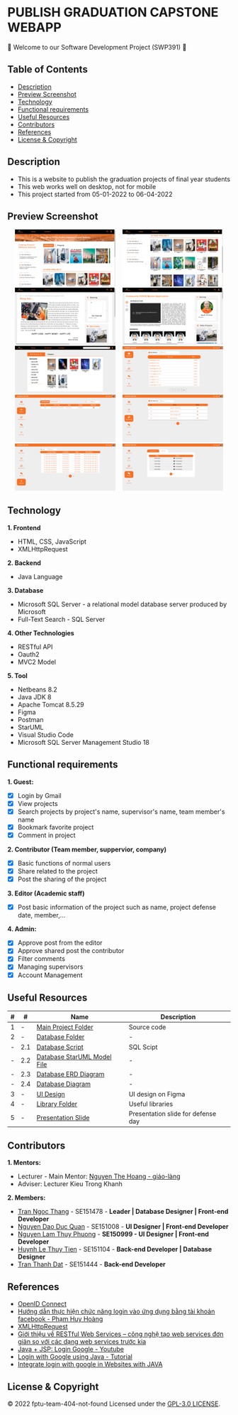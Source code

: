 # PUBLISH GRADUATION CAPSTONE WEBAPP

:wave: Welcome to our Software Development Project (SWP391) :wave:

## Table of Contents
- [Description](#description)
- [Preview Screenshot](#preview-screenshot)
- [Technology](#technology)
- [Functional requirements](#functional-requirements)
- [Useful Resources](#useful-resources)
- [Contributors](#contributors)
- [References](#references)
- [License & Copyright](#license--copyright)

## Description
- This is a website to publish the graduation projects of final year students
- This web works well on desktop, not for mobile
- This project started from 05-01-2022 to 06-04-2022

## Preview Screenshot

<div align="center">
  <img src="./imgs/home-1.png" alt="Home 1" width="45%"></img> &nbsp;&nbsp; <img src="./imgs/home-2.png" alt="Home 2" width="45%"></img>
  <img src="./imgs/sharing.png" alt="Sharing" width="45%"></img> &nbsp;&nbsp; <img src="./imgs/project-details.png" alt="Project Details" width="45%"></img>
  <img src="./imgs/search.png" alt="Search Page" width="45%"></img> &nbsp;&nbsp; <img src="./imgs/admin-account-list.png" alt="Admin Account List" width="45%"></img>
  <img src="./imgs/admin-post-list.png" alt="Admin Post List" width="45%"></img> &nbsp;&nbsp; <img src="./imgs/admin-supervisor-list.png" alt="Admin Supervisor List" width="45%"></img> 
  <img src="./imgs/admin-upcoming.png" alt="Admin Upcoming List" width="45%"></img> &nbsp;&nbsp; <img src="./imgs/admin-word-list.png" alt="Admin Word List" width="45%"></img>
</div>
  
## Technology
**1. Frontend**
  - HTML, CSS, JavaScript
  - XMLHttpRequest

**2. Backend**
  - Java Language

**3. Database**
  - Microsoft SQL Server - a relational model database server produced by Microsoft
  - Full-Text Search - SQL Server

**4. Other Technologies**
- RESTful API
- Oauth2
- MVC2 Model

**5. Tool**
  - Netbeans 8.2
  - Java JDK 8
  - Apache Tomcat 8.5.29
  - Figma
  - Postman
  - StarUML
  - Visual Studio Code
  - Microsoft SQL Server Management Studio 18

## Functional requirements
**1. Guest:**
- [x] Login by Gmail
- [x] View projects
- [x] Search projects by project's name, supervisor's name, team member's name
- [x] Bookmark favorite project
- [x] Comment in project

**2. Contributor (Team member, suppervior, company)**
- [x] Basic functions of normal users
- [x] Share related to the project
- [x] Post the sharing of the project

**3. Editor (Academic staff)**
- [x] Post basic information of the project such as name, project defense date, member,...

**4. Admin:**
- [x] Approve post from the editor
- [x] Approve shared post the contributor
- [x] Filter comments
- [x] Managing supervisors
- [x] Account Management

## Useful Resources

#| #| Name | Description
-| -| ---- | -----------
1| -| [Main Project Folder](https://github.com/fptu-team-404-not-found/publish-graduation-capstone/tree/main/PublishGraduationCapstone) | Source code
2| -| [Database Folder](https://github.com/fptu-team-404-not-found/publish-graduation-capstone/tree/main/database) | -
-| 2.1| [Database Script](https://github.com/fptu-team-404-not-found/publish-graduation-capstone/blob/main/database/ScriptDatabase.sql) | SQL Scipt
-| 2.2| [Database StarUML Model File](https://github.com/fptu-team-404-not-found/publish-graduation-capstone/blob/main/database/SWP391.mdj) | -
-| 2.3| [Database ERD Diagram](https://raw.githubusercontent.com/fptu-team-404-not-found/publish-graduation-capstone/main/imgs/database-ERD.png) | - 
-| 2.4| [Database Diagram](https://raw.githubusercontent.com/fptu-team-404-not-found/publish-graduation-capstone/main/imgs/database-diagram.png) | -
3| -| [UI Design](https://www.figma.com/file/8bXKMQcuvUHcne1PlG5mlE/Project-Siu-%C4%90%E1%BB%89n?node-id=151%3A368) | UI design on Figma
4| -| [Library Folder](https://github.com/fptu-team-404-not-found/publish-graduation-capstone/tree/main/PublishGraduationCapstone/lib) | Useful libraries
5| -| [Presentation Slide](https://www.canva.com/design/DAE8klTREvM/i1Ct1HMotGMVPdgMNADOmg/view) | Presentation slide for defense day

## Contributors
**1. Mentors:**
- Lecturer - Main Mentor: [Nguyen The Hoang - giáo-làng](https://github.com/doit-now)
- Adviser: Lecturer Kieu Trong Khanh

**2. Members:**
- [Tran Ngoc Thang](https://github.com/thangtn2101) - SE151478 - **Leader | Database Designer | Front-end Developer**
- [Nguyen Dao Duc Quan](https://github.com/dq-qiji) - SE151008 - **UI Designer | Front-end Developer**
- [Nguyen Lam Thuy Phuong](https://github.com/nguyenlamthuyphuong25) - 	**SE150999 - UI Designer | Front-end Developer**
- [Huynh Le Thuy Tien](https://github.com/tienhuynh-tn) - SE151104 - **Back-end Developer | Database Designer**
- [Tran Thanh Dat](https://github.com/DatTranLK) - SE151444 - **Back-end Developer**

## References
- [OpenID Connect](https://developers.google.com/identity/protocols/oauth2/openid-connect)
- [Hướng dẫn thực hiện chức năng login vào ứng dụng bằng tài khoản facebook - Phạm Huy Hoàng](http://www.kieutrongkhanh.net/2016/08/huong-dan-thuc-hien-chuc-nang-login-vao.html)
- [XMLHttpRequest](https://developer.mozilla.org/en-US/docs/Web/API/XMLHttpRequest)
- [Giới thiệu về RESTful Web Services – công nghệ tạo web services đơn giản so với các dạng web services trước kia](http://www.kieutrongkhanh.net/2016/08/gioi-thieu-ve-restful-web-services-cong.html)
- [Java + JSP: Login Google - Youtube](https://youtu.be/bCkGaym6SSQ)
- [Login with Google using Java - Tutorial](http://blog.sodhanalibrary.com/2014/11/login-with-google-with-java-tutorial.html#.Yy6SJ3bP23B)
- [Integrate login with google in Websites with JAVA](https://chillyfacts.com/integrate-login-with-google-in-websites-with-java/)

## License & Copyright
&copy; 2022 fptu-team-404-not-found Licensed under the [GPL-3.0 LICENSE](https://github.com/fptu-team-404-not-found/publish-graduation-capstone/blob/main/LICENSE).
